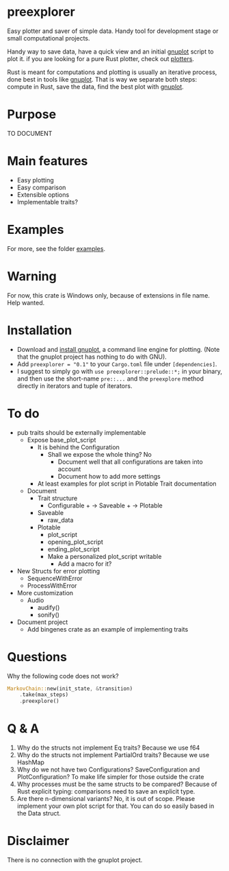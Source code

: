 # preexplorer
Easy plotter and saver of simple data. Handy tool for development stage or small computational projects. 



Handy way to save data, have a quick view and an initial [gnuplot](http://www.gnuplot.info/) script to plot it. 
if you are looking for a pure Rust plotter, check out [plotters](https://crates.io/crates/plotters).



Rust is meant for computations and plotting is usually an iterative process, done best in tools like [gnuplot](http://www.gnuplot.info/). That is way we separate both steps: compute in Rust, save the data, find the best plot with [gnuplot](http://www.gnuplot.info/). 

# Purpose

TO DOCUMENT

# Main features

- Easy plotting
- Easy comparison
- Extensible options
- Implementable traits?

# Examples

For more, see the folder [examples](https://github.com/rasa200/preexplorer/tree/master/examples). 

# Warning

For now, this crate is Windows only, because of extensions in file name. Help wanted.

# Installation

- Download and [install gnuplot](http://www.gnuplot.info/download.html), a command line engine for plotting. (Note that the gnuplot project has nothing to do with GNU).
- Add ``preexplorer = "0.1"`` to your ``Cargo.toml`` file under ``[dependencies]``.
- I suggest to simply go with ``use preexplorer::prelude::*;`` in your binary, and then use the short-name ``pre::...`` and the ``preexplore`` method directly in iterators and tuple of iterators.



# To do 

- pub traits should be externally implementable
  - Expose base_plot_script
    - It is behind the Configuration 
      - Shall we expose the whole thing? No
        - Document well that all configurations are taken into account
        - Document how to add more settings
    - At least examples for plot script in Plotable Trait documentation
  - Document 
    - Trait structure
      - Configurable + -> Saveable + -> Plotable
    - Saveable
      - raw_data
    - Plotable
      - plot_script
      - opening_plot_script
      - ending_plot_script
      - Make a personalized plot_script writable
        - Add a macro for it?
- New Structs for error plotting
  - SequenceWithError 
  - ProcessWithError
- More customization
  - Audio
    - audify()
    - sonify()
- Document project
  - Add bingenes crate as an example of implementing traits

# Questions

Why the following code does not work?

```rust
MarkovChain::new(init_state, &transition)
    .take(max_steps)
	.preexplore()
```



# Q & A

1. Why do the structs not implement Eq traits?
   Because we use f64
2. Why do the structs not implement PartialOrd traits?
   Because we use HashMap
3. Why do we not have two Configurations? SaveConfiguration and PlotConfiguration?
   To make life simpler for those outside the crate
4. Why processes must be the same structs to be compared? 
   Because of Rust explicit typing: comparisons need to save an explicit type. 
5. Are there n-dimensional variants?
   No, it is out of scope. Please implement your own plot script for that. You can do so easily based in the Data struct. 

# Disclaimer

There is no connection with the gnuplot project.
